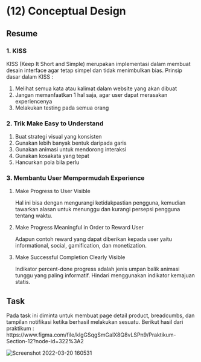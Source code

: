 <h1>(12) Conceptual Design</h1>

<h2>Resume</h2>
<h3>1.  KISS</h3>
<p>
    KISS (Keep It Short and Simple) merupakan implementasi dalam membuat desain interface agar tetap simpel dan tidak menimbulkan bias. Prinsip dasar dalam KISS :
    <ol>
        <li>Melihat semua kata atau kalimat dalam website yang akan dibuat</li>
        <li>Jangan memanfaatkan 1 hal saja, agar user dapat merasakan experiencenya</li>
        <li>Melakukan testing pada semua orang</li>
    </ol>
</p>
<h3>2. Trik Make Easy to Understand</h3>
    <ol>
        <li>Buat strategi visual yang konsisten</li>
        <li>Gunakan lebih banyak bentuk daripada garis</li>
        <li>Gunakan animasi untuk mendorong interaksi</li>
        <li>Gunakan kosakata yang tepat</li>
        <li>Hancurkan pola bila perlu</li>
    </ol>
<h3>3. Membantu User Mempermudah Experience</h3>
    <ol>
        <li>Make Progress to User Visible</li>
            <p>Hal ini bisa dengan mengurangi ketidakpastian pengguna, kemudian tawarkan alasan untuk menunggu dan kurangi persepsi pengguna tentang waktu.</p>
        <li>Make Progress Meaningful in Order to Reward User</li>
            <P>Adapun contoh reward yang dapat diberikan kepada user yaitu informational, social, gamification, dan monetization.</P>
        <li>Make Successful Completion Clearly Visible</li>
            <p>Indikator percent-done progress adalah jenis umpan balik animasi tunggu yang paling informatif. Hindari menggunakan indikator kemajuan statis.</p>
    </ol>

<h2>Task</h2>
<p>
    Pada task ini diminta untuk membuat page detail product, breadcumbs, dan tampilan notifikasi ketika berhasil melakukan sesuatu.
    Berikut hasil dari praktikum :
    https://www.figma.com/file/klgGSqgSmGalX8Q8vLSPn9/Praktikum-Section-12?node-id=322%3A2
</p>

![Screenshot 2022-03-20 160531](https://user-images.githubusercontent.com/80687802/159155629-22765f0a-d51e-4c58-9063-26e29f101f3f.png)

